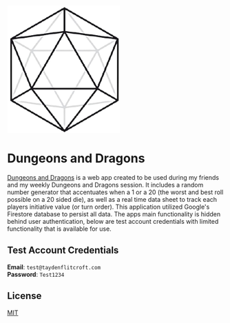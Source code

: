 ![Logo](https://github.com/HeadbangGang/dungeons-and-dragons/blob/master/assets/media/d20-vector-good.png?raw=true)
# Dungeons and Dragons
[Dungeons and Dragons](https://dnd.taydenflitcroft.com) is a web app created to be used during my friends and my weekly Dungeons and Dragons session. It includes a random number generator that accentuates when a 1 or a 20 (the worst and best roll possible on a 20 sided die), as well as a real time data sheet to track each players initiative value (or turn order). This application utilized Google's Firestore database to persist all data. The apps main functionality is hidden behind user authentication, below are test account credentials with limited functionality that is available for use.
## Test Account Credentials
**Email**: `test@taydenflitcroft.com`  
**Password**: `Test1234`
## License
[MIT](https://choosealicense.com/licenses/mit/)

